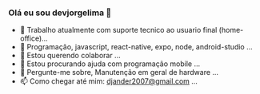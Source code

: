 ### Olá eu sou devjorgelima 👋

- 🔭 Trabalho atualmente com suporte tecnico ao usuario final (home-office)...
- 🌱 Programação, javascript, react-native, expo, node, android-studio ...
- 👯 Estou querendo colaborar ...
- 🤔 Estou procurando ajuda com programação mobile ...
- 💬 Pergunte-me sobre, Manutenção em geral de hardware ...
- 📫 Como chegar até mim: djander2007@gmail.com ...
